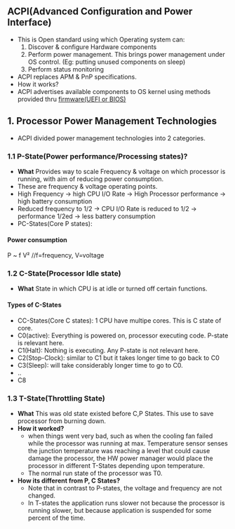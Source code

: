 ## ACPI(Advanced Configuration and Power Interface)
- This is Open standard using which Operating system can:
  1. Discover & configure Hardware components
  2. Perform power management. This brings power management under OS control. (Eg: putting unused components on sleep)
  3. Perform status monitoring
- ACPI replaces APM & PnP specifications.
- How it works?
 - ACPI advertises available components to OS kernel using methods provided thru [firmware(UEFI or BIOS)](https://github.com/amitkumar50/Code-examples/blob/master/cpu_memory_thread_process/CPU/firmware_UEFI.md)

## 1. Processor Power Management Technologies
- ACPI divided power management technologies into 2 categories.

### 1.1 P-State(Power performance/Processing states)?
 - **What** Provides way to scale Frequency & voltage on which processor is running, with aim of reducing power consumption.
 - These are frequency & voltage operating points.
 - High Frequency -> high CPU I/O Rate -> High Processor performance -> high battery consumption
 - Reduced frequency to 1/2 -> CPU I/O Rate is reduced to 1/2 -> performance 1/2ed -> less battery consumption
 - PC-States(Core P states):

#### Power consumption
P ~ f V²	//f=frequency, V=voltage

### 1.2 C-State(Processor Idle state)
- **What** State in which CPU is at idle or turned off certain functions.
#### Types of C-States
- CC-States(Core C states): 1 CPU have multipe cores. This is C state of core.
- C0(active): Everything is powered on, processor executing code. P-state is relevant here.
- C1(Halt): Nothing is executing. Any P-state is not relevant here.
- C2(Stop-Clock): similar to C1 but it takes longer time to go back to C0
- C3(Sleep): will take considerably longer time to go to C0.
- ..
- C8

### 1.3 T-State(Throttling State)
- **What** This was old state existed before C,P States. This use to save processor from burning down.
- **How it worked?** 
  - when things went very bad, such as when the cooling fan failed while the processor was running at max. Temperature sensor senses the junction temperature was reaching a level that could cause damage the processor, the HW power manager would place the processor in different T-States depending upon temperature.
  - The normal run state of the processor was T0.
- **How its different from P, C States?**
  - Note that in contrast to P-states, the voltage and frequency are not changed. 
  - In T-states the application runs slower not because the processor is running slower, but because application is suspended for some percent of the time. 

